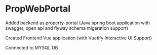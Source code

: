 # PropWebPortal
Added backend as property-portal (Java spring boot application with swagger, open api and flyway schema migeration support)

Created Frontend Vue application (with Vuetify Interactive UI Support)

Connected to MYSQL DB
